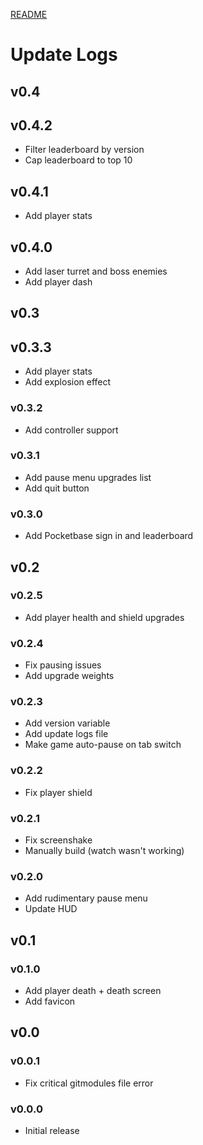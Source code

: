 [README](README.md)

# Update Logs

## v0.4

## v0.4.2
- Filter leaderboard by version
- Cap leaderboard to top 10

## v0.4.1
- Add player stats

## v0.4.0
- Add laser turret and boss enemies
- Add player dash

## v0.3

## v0.3.3
- Add player stats
- Add explosion effect

### v0.3.2
- Add controller support

### v0.3.1
- Add pause menu upgrades list
- Add quit button

### v0.3.0
- Add Pocketbase sign in and leaderboard

## v0.2

### v0.2.5
- Add player health and shield upgrades

### v0.2.4
- Fix pausing issues
- Add upgrade weights

### v0.2.3
- Add version variable
- Add update logs file
- Make game auto-pause on tab switch

### v0.2.2
- Fix player shield

### v0.2.1
- Fix screenshake
- Manually build (watch wasn't working)

### v0.2.0
- Add rudimentary pause menu
- Update HUD

## v0.1

### v0.1.0
- Add player death + death screen
- Add favicon

## v0.0

### v0.0.1
- Fix critical gitmodules file error

### v0.0.0
- Initial release